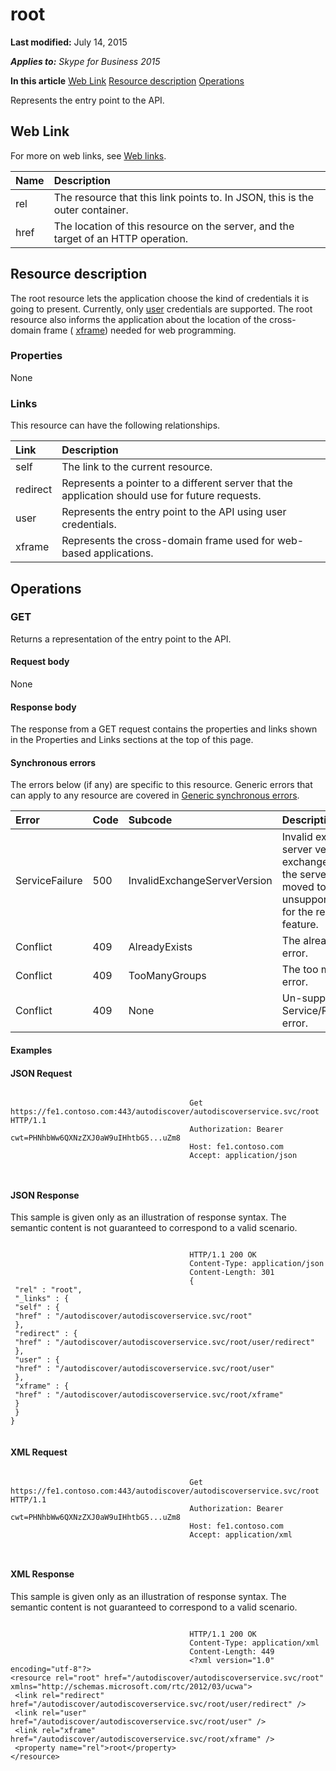 
# root 

 **Last modified:** July 14, 2015

 _**Applies to:** Skype for Business 2015_

 **In this article**
 [Web Link](#sectionSection0)
 [Resource description](#sectionSection1)
 [Operations](#sectionSection2)


Represents the entry point to the API. 

## Web Link
<a name="sectionSection0"> </a>

For more on web links, see [Web links](WebLinks.md).



|**Name**|**Description**|
|:-----|:-----|
|rel|The resource that this link points to. In JSON, this is the outer container.|
|href|The location of this resource on the server, and the target of an HTTP operation.|

## Resource description
<a name="sectionSection1"> </a>

The root resource lets the application choose the kind of credentials it is going to present. Currently, only [user](user_ref.md) credentials are supported. The root resource also informs the application about the location of the cross-domain frame ( [xframe](xframe_ref.md)) needed for web programming. 


### Properties

None


### Links

This resource can have the following relationships.



|**Link**|**Description**|
|:-----|:-----|
|self|The link to the current resource.|
|redirect|Represents a pointer to a different server that the application should use for future requests.|
|user|Represents the entry point to the API using user credentials.|
|xframe|Represents the cross-domain frame used for web-based applications.|

## Operations
<a name="sectionSection2"> </a>




### GET

Returns a representation of the entry point to the API.


#### Request body

None


#### Response body

The response from a GET request contains the properties and links shown in the Properties and Links sections at the top of this page.


#### Synchronous errors

The errors below (if any) are specific to this resource. Generic errors that can apply to any resource are covered in [Generic synchronous errors](GenericSynchronousErrors.md).



|**Error**|**Code**|**Subcode**|**Description**|
|:-----|:-----|:-----|:-----|
|ServiceFailure|500|InvalidExchangeServerVersion|Invalid exchange server version.The exchange mailbox of the server might have moved to an unsupported version for the required feature.|
|Conflict|409|AlreadyExists|The already exists error.|
|Conflict|409|TooManyGroups|The too many groups error.|
|Conflict|409|None|Un-supported Service/Resource/API error.|

#### Examples




#### JSON Request


```

										Get https://fe1.contoso.com:443/autodiscover/autodiscoverservice.svc/root HTTP/1.1
										Authorization: Bearer cwt=PHNhbWw6QXNzZXJ0aW9uIHhtbG5...uZm8
										Host: fe1.contoso.com
										Accept: application/json
										
									
```


#### JSON Response

This sample is given only as an illustration of response syntax. The semantic content is not guaranteed to correspond to a valid scenario.


```

										HTTP/1.1 200 OK
										Content-Type: application/json
										Content-Length: 301
										{
 "rel" : "root",
 "_links" : {
 "self" : {
 "href" : "/autodiscover/autodiscoverservice.svc/root"
 },
 "redirect" : {
 "href" : "/autodiscover/autodiscoverservice.svc/root/user/redirect"
 },
 "user" : {
 "href" : "/autodiscover/autodiscoverservice.svc/root/user"
 },
 "xframe" : {
 "href" : "/autodiscover/autodiscoverservice.svc/root/xframe"
 }
 }
}
									
```


#### XML Request


```

										Get https://fe1.contoso.com:443/autodiscover/autodiscoverservice.svc/root HTTP/1.1
										Authorization: Bearer cwt=PHNhbWw6QXNzZXJ0aW9uIHhtbG5...uZm8
										Host: fe1.contoso.com
										Accept: application/xml
										
									
```


#### XML Response

This sample is given only as an illustration of response syntax. The semantic content is not guaranteed to correspond to a valid scenario.


```

										HTTP/1.1 200 OK
										Content-Type: application/xml
										Content-Length: 449
										<?xml version="1.0" encoding="utf-8"?>
<resource rel="root" href="/autodiscover/autodiscoverservice.svc/root" xmlns="http://schemas.microsoft.com/rtc/2012/03/ucwa">
 <link rel="redirect" href="/autodiscover/autodiscoverservice.svc/root/user/redirect" />
 <link rel="user" href="/autodiscover/autodiscoverservice.svc/root/user" />
 <link rel="xframe" href="/autodiscover/autodiscoverservice.svc/root/xframe" />
 <property name="rel">root</property>
</resource>
									
```

